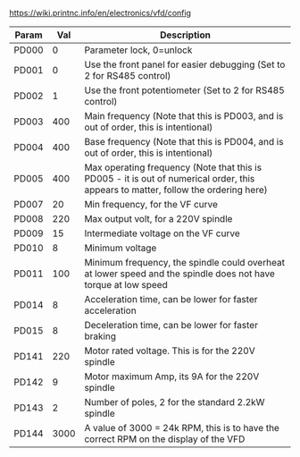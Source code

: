 https://wiki.printnc.info/en/electronics/vfd/config

| Param | Val  | Description |
| ----- | ---- | ----------- |
| PD000 | 0    | Parameter lock, 0=unlock |
| PD001 | 0    | Use the front panel for easier debugging   (Set to 2 for RS485 control) |
| PD002 | 1    | Use the front potentiometer (Set to 2 for RS485 control) |
| PD003 | 400  | Main frequency (Note that this is PD003, and is out of order, this is intentional) |
| PD004 | 400  | Base frequency (Note that this is PD004, and is out of order, this is intentional) |
| PD005 | 400  | Max operating frequency (Note that this is PD005 - it is out of numerical order, this appears to matter, follow the ordering here) |
| PD007 | 20   | Min frequency, for the VF curve |
| PD008 | 220  | Max output volt, for a 220V spindle |
| PD009 | 15   | Intermediate voltage on the VF curve |
| PD010 | 8    | Minimum voltage |
| PD011 | 100  | Minimum frequency, the spindle could overheat at lower speed and the spindle does not have torque at low speed |
| PD014 | 8    | Acceleration time, can be lower for faster acceleration |
| PD015 | 8    | Deceleration time, can be lower for faster braking |
| PD141 | 220  | Motor rated voltage. This is for the 220V spindle |
| PD142 | 9    | Motor maximum Amp, its 9A for the 220V spindle |
| PD143 | 2    | Number of poles, 2 for the standard 2.2kW spindle |
| PD144 | 3000 | A value of 3000 = 24k RPM, this is to have the correct RPM on the display of the VFD |

